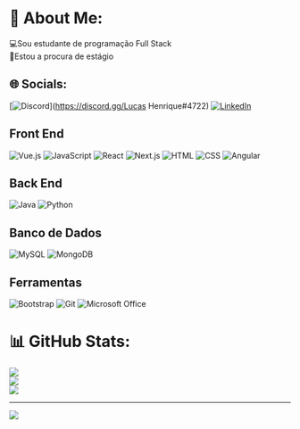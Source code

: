 # 💫 About Me:
💻Sou estudante de programação Full Stack<br>👔Estou a procura de estágio


## 🌐 Socials:
[![Discord](https://img.shields.io/badge/Discord-%237289DA.svg?logo=discord&logoColor=white)](https://discord.gg/Lucas Henrique#4722) [![LinkedIn](https://img.shields.io/badge/LinkedIn-%230077B5.svg?logo=linkedin&logoColor=white)](https://linkedin.com/in/linkedin.com/in/lucas-henrique-5b3b591a7) 

## Front End

![Vue.js](https://img.shields.io/badge/Vue.js-blue)
![JavaScript](https://img.shields.io/badge/JavaScript-green)
![React](https://img.shields.io/badge/React-blue)
![Next.js](https://img.shields.io/badge/Next.js-green)
![HTML](https://img.shields.io/badge/HTML-blue)
![CSS](https://img.shields.io/badge/CSS-green)
![Angular](https://img.shields.io/badge/Angular-blue)

## Back End

![Java](https://img.shields.io/badge/Java-blue)
![Python](https://img.shields.io/badge/Python-green)

## Banco de Dados

![MySQL](https://img.shields.io/badge/MySQL-blue)
![MongoDB](https://img.shields.io/badge/MongoDB-green)

## Ferramentas

![Bootstrap](https://img.shields.io/badge/Bootstrap-blue)
![Git](https://img.shields.io/badge/Git-green)
![Microsoft Office](https://img.shields.io/badge/Microsoft%20Office-blue)


# 📊 GitHub Stats:
![](https://github-readme-stats.vercel.app/api?username=LucasHSS904&theme=blue-green&hide_border=false&include_all_commits=true&count_private=false)<br/>
![](https://github-readme-streak-stats.herokuapp.com/?user=LucasHSS904&theme=blue-green&hide_border=false)<br/>
![](https://github-readme-stats.vercel.app/api/top-langs/?username=LucasHSS904&theme=blue-green&hide_border=false&include_all_commits=true&count_private=false&layout=compact)

---
[![](https://visitcount.itsvg.in/api?id=LucasHSS904&icon=4&color=1)](https://visitcount.itsvg.in)

<!-- Proudly created with GPRM ( https://gprm.itsvg.in ) -->
